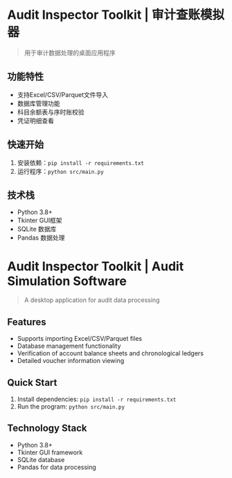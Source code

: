 # Audit Inspector Toolkit | 审计查账模拟器

> 用于审计数据处理的桌面应用程序

## 功能特性
- 支持Excel/CSV/Parquet文件导入
- 数据库管理功能
- 科目余额表与序时账校验
- 凭证明细查看

## 快速开始
1. 安装依赖：`pip install -r requirements.txt`
2. 运行程序：`python src/main.py`

## 技术栈
- Python 3.8+
- Tkinter GUI框架
- SQLite 数据库
- Pandas 数据处理

# Audit Inspector Toolkit | Audit Simulation Software

> A desktop application for audit data processing

## Features
- Supports importing Excel/CSV/Parquet files
- Database management functionality
- Verification of account balance sheets and chronological ledgers
- Detailed voucher information viewing

## Quick Start
1. Install dependencies: `pip install -r requirements.txt`
2. Run the program: `python src/main.py`

## Technology Stack
- Python 3.8+
- Tkinter GUI framework
- SQLite database
- Pandas for data processing
